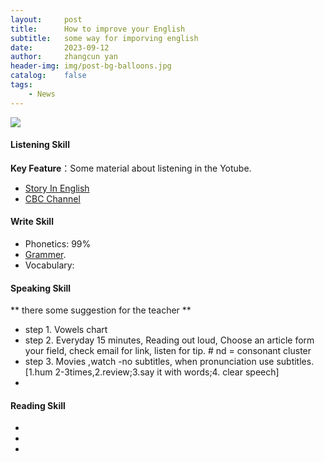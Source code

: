 ```yaml
---
layout:     post
title:      How to improve your English
subtitle:   some way for imporving english
date:       2023-09-12
author:     zhangcun yan
header-img: img/post-bg-balloons.jpg
catalog:    false
tags:
    - News
---
```


![]({{site.baseurl}}/img/logo.png)

#### Listening Skill


**Key Feature**：Some material about listening in the Yotube.

* [Story In English](https://www.youtube.com/@WooEnglish)
* [CBC Channel](https://zhuanlan.zhihu.com/p/334902659)

#### Write Skill

* Phonetics: 99%
* [Grammer](https://www.englishgrammar101.com/).
* Vocabulary: 



#### Speaking Skill
** there some suggestion for the teacher **
* step 1. Vowels chart
* step 2. Everyday 15 minutes, Reading out loud, Choose an article form your field, check email for link, listen for tip. # nd = consonant cluster
* step 3. Movies ,watch -no subtitles, when pronunciation use subtitles.[1.hum 2-3times,2.review;3.say it with words;4. clear speech]
* 

#### Reading Skill

* 
*
*

